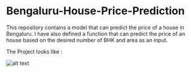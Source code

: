 # Bengaluru-House-Price-Prediction

This repository contains a model that can predict the price of a house in Bengaluru. I have also defined a function that can predict the price of an house based on the desired number of BHK and area as an input.

The Project looks like :

![alt text](https://github.com/gauravsekhri/Bengaluru-House-Price-Prediction/blob/master/image.jpg?raw=true)

